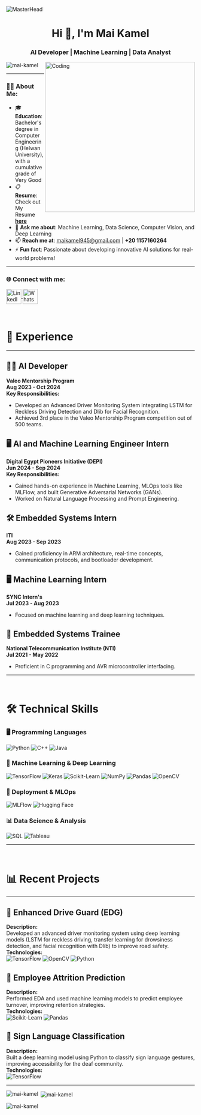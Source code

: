 ![MasterHead](https://i.redd.it/bpxxqqvps4h91.gif)
<h1 align="center">Hi 👋, I'm Mai Kamel</h1>
<h3 align="center">AI Developer | Machine Learning | Data Analyst</h3>

<img align="right" alt="Coding" width="400" src="https://i.pinimg.com/originals/ee/ed/e2/eeede229147eb053fe863ef1cc7faf0b.gif" />

<p align="left"> 
  <img src="https://komarev.com/ghpvc/?username=mai-kamel&label=Profile%20views&color=0e75b6&style=flat" alt="mai-kamel" /> 
</p>

---

### 👨‍💻 About Me:
- 🎓 **Education**: Bachelor's degree in Computer Engineering (Helwan University), with a cumulative grade of Very Good  
- 📋 **Resume**: Check out My Resume [**here**](https://linkedin.com/in/mai-kamel-43547a277)  
- 💬 **Ask me about**: Machine Learning, Data Science, Computer Vision, and Deep Learning  
- 📫 **Reach me at**: [maikamel945@gmail.com](mailto:maikamel945@gmail.com) | **+20 1157160264**  
- ⚡ **Fun fact**: Passionate about developing innovative AI solutions for real-world problems!  

---

<h3 align="left">🌐 Connect with me:</h3>
<p align="left">
  <a href="https://linkedin.com/in/mai-kamel-43547a277" target="_blank">
    <img align="center" src="https://raw.githubusercontent.com/rahuldkjain/github-profile-readme-generator/master/src/images/icons/Social/linked-in-alt.svg" alt="LinkedIn - Mai Kamel" height="40" width="40" />
  </a>
    </a>
  <a href="https://wa.me/+201157160264" target="_blank">
    <img align="center" src="https://upload.wikimedia.org/wikipedia/commons/6/6b/WhatsApp.svg" alt="WhatsApp - Abdullah Khaled" height="40" width="40" />
  </a>
</p>

<br>

# 💼 Experience

---

## 🧑‍💻 AI Developer  
**Valeo Mentorship Program**  
**Aug 2023 - Oct 2024**  
**Key Responsibilities:**
- Developed an Advanced Driver Monitoring System integrating LSTM for Reckless Driving Detection and Dlib for Facial Recognition.
- Achieved 3rd place in the Valeo Mentorship Program competition out of 500 teams.

## 🖥️ AI and Machine Learning Engineer Intern  
**Digital Egypt Pioneers Initiative (DEPI)**  
**Jun 2024 - Sep 2024**  
**Key Responsibilities:**
- Gained hands-on experience in Machine Learning, MLOps tools like MLFlow, and built Generative Adversarial Networks (GANs).
- Worked on Natural Language Processing and Prompt Engineering.

## 🛠️ Embedded Systems Intern  
**ITI**  
**Aug 2023 - Sep 2023**  
- Gained proficiency in ARM architecture, real-time concepts, communication protocols, and bootloader development.

## 🖥️ Machine Learning Intern  
**SYNC Intern's**  
**Jul 2023 - Aug 2023**  
- Focused on machine learning and deep learning techniques.

## 🔌 Embedded Systems Trainee  
**National Telecommunication Institute (NTI)**  
**Jul 2021 - May 2022**  
- Proficient in C programming and AVR microcontroller interfacing.  

---

<br>

# 🛠️ Technical Skills

### 🖥️ Programming Languages
![Python](https://img.shields.io/badge/Python-3776AB?style=flat&logo=python&logoColor=white)
![C++](https://img.shields.io/badge/C%2B%2B-00599C?style=flat&logo=c%2B%2B&logoColor=white)
![Java](https://img.shields.io/badge/Java-ED8B00?style=flat&logo=java&logoColor=white)

### 🤖 Machine Learning & Deep Learning
![TensorFlow](https://img.shields.io/badge/TensorFlow-FF6F00?style=flat&logo=tensorflow&logoColor=white)
![Keras](https://img.shields.io/badge/Keras-D00000?style=flat&logo=keras&logoColor=white)
![Scikit-Learn](https://img.shields.io/badge/Scikit--Learn-F7931E?style=flat&logo=scikit-learn&logoColor=white)
![NumPy](https://img.shields.io/badge/NumPy-013243?style=flat&logo=numpy&logoColor=white)
![Pandas](https://img.shields.io/badge/Pandas-150458?style=flat&logo=pandas&logoColor=white)
![OpenCV](https://img.shields.io/badge/OpenCV-5C3EE8?style=flat&logo=opencv&logoColor=white)

### 🚀 Deployment & MLOps
![MLFlow](https://img.shields.io/badge/MLFlow-0197F6?style=flat&logo=mlflow&logoColor=white)
![Hugging Face](https://img.shields.io/badge/Hugging%20Face-000000?style=flat&logo=hugging-face&logoColor=white)

### 📊 Data Science & Analysis
![SQL](https://img.shields.io/badge/SQL-4479A1?style=flat&logo=microsoft-sql-server&logoColor=white)
![Tableau](https://img.shields.io/badge/Tableau-E97627?style=flat&logo=tableau&logoColor=white)

---

<br>

# 📊 Recent Projects

---

## 🚗 Enhanced Drive Guard (EDG)  
**Description:**  
Developed an advanced driver monitoring system using deep learning models (LSTM for reckless driving, transfer learning for drowsiness detection, and facial recognition with Dlib) to improve road safety.  
**Technologies:**  
![TensorFlow](https://img.shields.io/badge/TensorFlow-FF6F00?style=flat&logo=tensorflow&logoColor=white) ![OpenCV](https://img.shields.io/badge/OpenCV-5C3EE8?style=flat&logo=opencv&logoColor=white) ![Python](https://img.shields.io/badge/Python-3776AB?style=flat&logo=python&logoColor=white)

## 🔢 Employee Attrition Prediction  
**Description:**  
Performed EDA and used machine learning models to predict employee turnover, improving retention strategies.  
**Technologies:**  
![Scikit-Learn](https://img.shields.io/badge/Scikit--Learn-F7931E?style=flat&logo=scikit-learn&logoColor=white) ![Pandas](https://img.shields.io/badge/Pandas-150458?style=flat&logo=pandas&logoColor=white)

## 🔬 Sign Language Classification  
**Description:**  
Built a deep learning model using Python to classify sign language gestures, improving accessibility for the deaf community.  
**Technologies:**  
![TensorFlow](https://img.shields.io/badge/TensorFlow-FF6F00?style=flat&logo=tensorflow&logoColor=white)

---

<p><img align="left" src="https://github-readme-stats.vercel.app/api/top-langs?username=mai-kamel&show_icons=true&locale=en&layout=compact" alt="mai-kamel" /></p>

<p>&nbsp;<img align="center" src="https://github-readme-stats.vercel.app/api?username=mai-kamel&show_icons=true&locale=en" alt="mai-kamel" /></p>

<p><img align="center" src="https://github-readme-streak-stats.herokuapp.com/?user=mai-kamel&" alt="mai-kamel" /></p>
